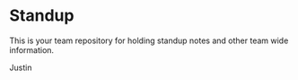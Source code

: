 # Standup

This is your team repository for holding standup notes and other team wide information. 

Justin